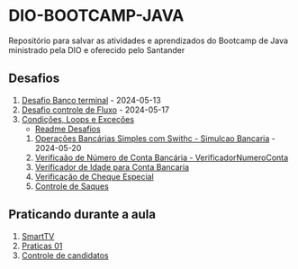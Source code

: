 # DIO-BOOTCAMP-JAVA
Repositório para salvar as atividades e aprendizados do Bootcamp de Java ministrado pela DIO e oferecido pelo Santander


## Desafios

1. [Desafio Banco terminal](Desafios/banco-terminal/) - 2024-05-13
2. [Desafio controle de Fluxo](Desafios/DesafioControleFluxo) - 2024-05-17
3. [Condições, Loops e Exceções](Desafios/CondicoesLoopsExcecoes/)
    - [Readme Desafios](Desafios/CondicoesLoopsExcecoes/README.md)
    1. [Operações Bancárias Simples com Swithc - Simulcao Bancaria](Desafios/CondicoesLoopsExcecoes/src/simulacaoBancaria/) - 2024-05-20
    1.  [Verificaão de Número de Conta Bancária - VerificadorNumeroConta]()
    1. [Verificador de Idade para Conta Bancaria]()
    1. [Verificação de Cheque Especial]()
    1. [Controle de Saques]()


## Praticando durante a aula

1. [SmartTV](PraticandoDuranteAula/sistema-smart-tv/)
1. [Praticas 01](PraticandoDuranteAula/Praticas-01/)
1. [Controle de candidatos](PraticandoDuranteAula/controle_candidatos/)
